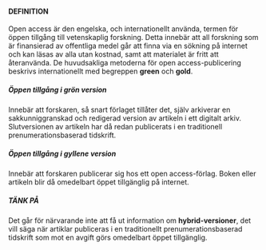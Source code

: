 #### DEFINITION  
Open access är den engelska, och internationellt använda, termen för öppen tillgång till vetenskaplig forskning. Detta innebär att all forskning som är finansierad av offentliga medel går att finna via en sökning på internet och kan läsas av alla utan kostnad, samt att materialet är fritt att återanvända. De huvudsakliga metoderna för open access-publicering beskrivs internationellt med begreppen **green** och **gold**. 

##### Öppen tillgång i grön version
Innebär att forskaren, så snart förlaget tillåter det, själv arkiverar en sakkunniggranskad och redigerad version av artikeln i ett digitalt arkiv. Slutversionen av artikeln har då redan publicerats i en traditionell prenumerationsbaserad tidskrift.

##### Öppen tillgång i gyllene version
Innebär att forskaren publicerar sig hos ett open access-förlag. Boken eller artikeln blir då omedelbart öppet tillgänglig på internet. 


##### TÄNK PÅ  
Det går för närvarande inte att få ut information om **hybrid-versioner**, det vill säga när artiklar publiceras i en traditionellt prenumerationsbaserad tidskrift som mot en avgift görs omedelbart öppet tillgänglig. 
